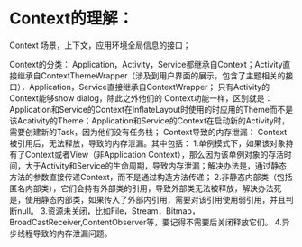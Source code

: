 # Context的理解：
  Context 场景，上下文，应用环境全局信息的接口；
  
  Context的分类：
Application，Activity，Service都继承自Context；Activity直接继承自ContextThemeWrapper（涉及到用户界面的展示，包含了主题相关的接口），Application，Service直接继承自ContextWrapper；
只有Activity的Context能够show dialog，除此之外他们的	Context功能一样，区别就是：Application和Service的Context在InflateLayout时使用的时应用的Theme而不是该Acativity的Theme；Application和Service的Context在启动新的Activity时，需要创建新的Task，因为他们没有任务栈；
  Context导致的内存泄漏：
   Context被引用后，无法释放，导致的内存泄漏。其中包括：
   1.单例模式下，如果该对象持有了Context或者View（非Application Context），那么因为该单例对象的存活时间，大于Activity和Service的生命周期，导致内存泄漏；解决办法是，通过静态方法的参数直接传递Context，而不是通过构造方法传递；
   2.非静态内部类（包括匿名内部类），它们会持有外部类的引用，导致外部类无法被释放，解决办法死是，使用静态内部类，如果传入了外部内引用，需要对该引用使用弱引用，并且判断null。
3.资源未关闭，比如File，Stream，Bitmap，BroadCastReceiver,ContentObserver等，要记得不需要后关闭释放它们。
4.异步线程导致的内存泄漏问题。